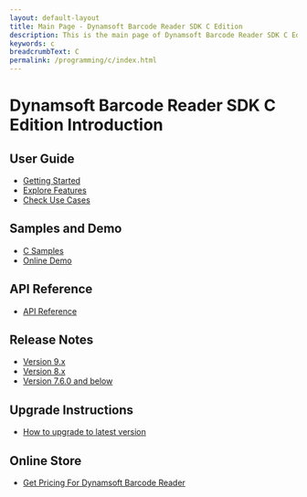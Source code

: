 ```yaml
---
layout: default-layout
title: Main Page - Dynamsoft Barcode Reader SDK C Edition
description: This is the main page of Dynamsoft Barcode Reader SDK C Edition.
keywords: c
breadcrumbText: C
permalink: /programming/c/index.html
---
```


# Dynamsoft Barcode Reader SDK C Edition Introduction

## User Guide

- [Getting Started]({{site.dbr_c}}user-guide.html)
- [Explore Features]({{site.dbr_c}}user-guide/explore-features/index.html)
- [Check Use Cases]({{site.dbr_c}}user-guide/use-cases/index.html)

## Samples and Demo

- <a href="https://github.com/Dynamsoft/barcode-reader-c-cpp-samples/tree/v9.x/samples/C" target="_blank">C Samples</a>
- <a href="https://demo.dynamsoft.com/barcode-reader/" target="_blank">Online Demo</a>

## API Reference

- [API Reference]({{site.dbr_c_api}}index.html)

## Release Notes

- [Version 9.x](release-notes/c-9.md)
- [Version 8.x](release-notes/c-8.md)
- [Version 7.6.0 and below](release-notes/c-7.md)

## Upgrade Instructions

- [How to upgrade to latest version]({{site.dbr_c}}upgrade-instruction.html)

## Online Store

- <a href="https://www.dynamsoft.com/store/dynamsoft-barcode-reader/#desktop" target="_blank">Get Pricing For Dynamsoft Barcode Reader</a>
